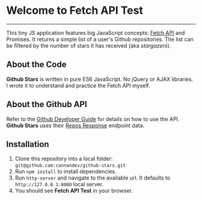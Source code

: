 # Welcome to Fetch API Test
----

This tiny JS application features big JavaScript concepts: [Fetch API](https://developer.mozilla.org/en-US/docs/Web/API/Fetch_API) and Promises. It returns a simple list of a user's Github repositories. The list can be filtered by the number of stars it has received (aka _stargazers_).

## About the Code
**Github Stars** is written in pure ES6 JavaScript. No jQuery or AJAX libraries. I wrote it to understand and practice the Fetch API myself.

## About the Github API
Refer to the [Github Developer Guide](https://developer.github.com/v3/) for details on how to use the API.
**Github Stars** uses their [Repos Response](https://developer.github.com/v3/repos/#response) endpoint data.

## Installation
1. Clone this repository into a local folder: `git@github.com:cannandev/github-stars.git`
1. Run `npm install` to install dependencies.
1. Run `http-server` and navigate to the available url. It defaults to `http://127.0.0.1:8080` local server.
1. You should see **Fetch API Test** in your browser.
